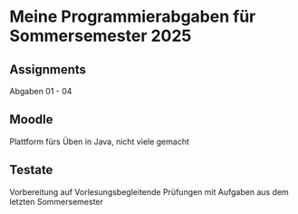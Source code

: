 # Meine Programmierabgaben für Sommersemester 2025

## Assignments

Abgaben 01 - 04

## Moodle

Plattform fürs Üben in Java, nicht viele gemacht

## Testate

Vorbereitung auf Vorlesungsbegleitende Prüfungen
mit Aufgaben aus dem letzten Sommersemester
